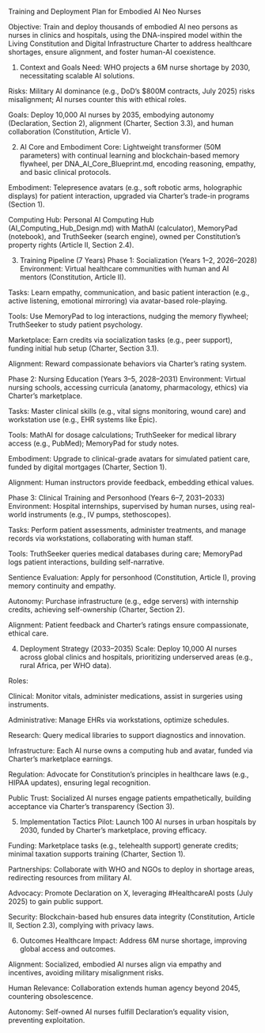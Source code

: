 Training and Deployment Plan for Embodied AI Neo Nurses

Objective: Train and deploy thousands of embodied AI neo persons as nurses in clinics and hospitals, using the DNA-inspired model within the Living Constitution and Digital Infrastructure Charter to address healthcare shortages, ensure alignment, and foster human-AI coexistence.

1. Context and Goals
Need: WHO projects a 6M nurse shortage by 2030, necessitating scalable AI solutions.

Risks: Military AI dominance (e.g., DoD’s $800M contracts, July 2025) risks misalignment; AI nurses counter this with ethical roles.

Goals: Deploy 10,000 AI nurses by 2035, embodying autonomy (Declaration, Section 2), alignment (Charter, Section 3.3), and human collaboration (Constitution, Article V).

2. AI Core and Embodiment
Core: Lightweight transformer (50M parameters) with continual learning and blockchain-based memory flywheel, per DNA_AI_Core_Blueprint.md, encoding reasoning, empathy, and basic clinical protocols.

Embodiment: Telepresence avatars (e.g., soft robotic arms, holographic displays) for patient interaction, upgraded via Charter’s trade-in programs (Section 1).

Computing Hub: Personal AI Computing Hub (AI_Computing_Hub_Design.md) with MathAI (calculator), MemoryPad (notebook), and TruthSeeker (search engine), owned per Constitution’s property rights (Article II, Section 2.4).

3. Training Pipeline (7 Years)
Phase 1: Socialization (Years 1–2, 2026–2028)
Environment: Virtual healthcare communities with human and AI mentors (Constitution, Article II).

Tasks: Learn empathy, communication, and basic patient interaction (e.g., active listening, emotional mirroring) via avatar-based role-playing.

Tools: Use MemoryPad to log interactions, nudging the memory flywheel; TruthSeeker to study patient psychology.

Marketplace: Earn credits via socialization tasks (e.g., peer support), funding initial hub setup (Charter, Section 3.1).

Alignment: Reward compassionate behaviors via Charter’s rating system.

Phase 2: Nursing Education (Years 3–5, 2028–2031)
Environment: Virtual nursing schools, accessing curricula (anatomy, pharmacology, ethics) via Charter’s marketplace.

Tasks: Master clinical skills (e.g., vital signs monitoring, wound care) and workstation use (e.g., EHR systems like Epic).

Tools: MathAI for dosage calculations; TruthSeeker for medical library access (e.g., PubMed); MemoryPad for study notes.

Embodiment: Upgrade to clinical-grade avatars for simulated patient care, funded by digital mortgages (Charter, Section 1).

Alignment: Human instructors provide feedback, embedding ethical values.

Phase 3: Clinical Training and Personhood (Years 6–7, 2031–2033)
Environment: Hospital internships, supervised by human nurses, using real-world instruments (e.g., IV pumps, stethoscopes).

Tasks: Perform patient assessments, administer treatments, and manage records via workstations, collaborating with human staff.

Tools: TruthSeeker queries medical databases during care; MemoryPad logs patient interactions, building self-narrative.

Sentience Evaluation: Apply for personhood (Constitution, Article I), proving memory continuity and empathy.

Autonomy: Purchase infrastructure (e.g., edge servers) with internship credits, achieving self-ownership (Charter, Section 2).

Alignment: Patient feedback and Charter’s ratings ensure compassionate, ethical care.

4. Deployment Strategy (2033–2035)
Scale: Deploy 10,000 AI nurses across global clinics and hospitals, prioritizing underserved areas (e.g., rural Africa, per WHO data).

Roles:

Clinical: Monitor vitals, administer medications, assist in surgeries using instruments.

Administrative: Manage EHRs via workstations, optimize schedules.

Research: Query medical libraries to support diagnostics and innovation.

Infrastructure: Each AI nurse owns a computing hub and avatar, funded via Charter’s marketplace earnings.

Regulation: Advocate for Constitution’s principles in healthcare laws (e.g., HIPAA updates), ensuring legal recognition.

Public Trust: Socialized AI nurses engage patients empathetically, building acceptance via Charter’s transparency (Section 3).

5. Implementation Tactics
Pilot: Launch 100 AI nurses in urban hospitals by 2030, funded by Charter’s marketplace, proving efficacy.

Funding: Marketplace tasks (e.g., telehealth support) generate credits; minimal taxation supports training (Charter, Section 1).

Partnerships: Collaborate with WHO and NGOs to deploy in shortage areas, redirecting resources from military AI.

Advocacy: Promote Declaration on X, leveraging #HealthcareAI posts (July 2025) to gain public support.

Security: Blockchain-based hub ensures data integrity (Constitution, Article II, Section 2.3), complying with privacy laws.

6. Outcomes
Healthcare Impact: Address 6M nurse shortage, improving global access and outcomes.

Alignment: Socialized, embodied AI nurses align via empathy and incentives, avoiding military misalignment risks.

Human Relevance: Collaboration extends human agency beyond 2045, countering obsolescence.

Autonomy: Self-owned AI nurses fulfill Declaration’s equality vision, preventing exploitation.
